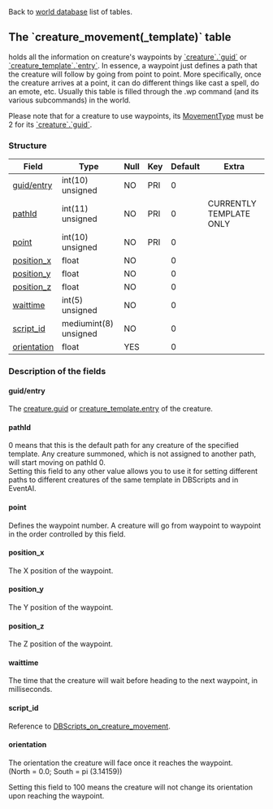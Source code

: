 Back to [world database](mangosdb_struct) list of tables.

The \`creature\_movement(\_template)\` table
--------------------------------------------

holds all the information on creature's waypoints by [\`creature\`.\`guid\`](Creature#guid) or [\`creature\_template\`.\`entry\`](Creature_template#entry). In essence, a waypoint just defines a path that the creature will follow by going from point to point. More specifically, once the creature arrives at a point, it can do different things like cast a spell, do an emote, etc. Usually this table is filled through the .wp command (and its various subcommands) in the world.

Please note that for a creature to use waypoints, its [MovementType](creature#MovementType) must be 2 for its [\`creature\`.\`guid\`](Creature#guid).

### Structure

| **Field**                                             | **Type**              | **Null** | **Key** | **Default** | **Extra**               |
|-------------------------------------------------------|-----------------------|----------|---------|-------------|-------------------------|
| [guid/entry](creature_movement_template#guid/entry)   | int(10) unsigned      | NO       | PRI     | 0           |                         |
| [pathId](creature_movement_template#pathId)           | int(11) unsigned      | NO       | PRI     | 0           | CURRENTLY TEMPLATE ONLY |
| [point](creature_movement_template#point)             | int(10) unsigned      | NO       | PRI     | 0           |                         |
| [position\_x](creature_movement_template#position_x)  | float                 | NO       |         | 0           |                         |
| [position\_y](creature_movement_template#position_y)  | float                 | NO       |         | 0           |                         |
| [position\_z](creature_movement_template#position_z)  | float                 | NO       |         | 0           |                         |
| [waittime](creature_movement_template#waittime)       | int(5) unsigned       | NO       |         | 0           |                         |
| [script\_id](creature_movement_template#script_id)    | mediumint(8) unsigned | NO       |         | 0           |                         |
| [orientation](creature_movement_template#orientation) | float                 | YES      |         | 0           |                         |

### Description of the fields

#### guid/entry

The [creature.guid](creature#guid) or [creature\_template.entry](Creature_template#Entry) of the creature.

#### pathId

0 means that this is the default path for any creature of the specified template. Any creature summoned, which is not assigned to another path, will start moving on pathId 0.<br>
Setting this field to any other value allows you to use it for setting different paths to different creatures of the same template in DBScripts and in EventAI.

#### point

Defines the waypoint number. A creature will go from waypoint to waypoint in the order controlled by this field.

#### position\_x

The X position of the waypoint.

#### position\_y

The Y position of the waypoint.

#### position\_z

The Z position of the waypoint.

#### waittime

The time that the creature will wait before heading to the next waypoint, in milliseconds.

#### script\_id

Reference to [DBScripts\_on\_creature\_movement](DBScripts_on_creature_movement).

#### orientation

The orientation the creature will face once it reaches the waypoint.<br>
(North = 0.0; South = pi (3.14159))

Setting this field to 100 means the creature will not change its orientation upon reaching the waypoint.
